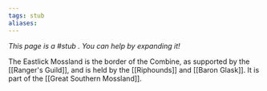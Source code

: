 ```yaml
---
tags: stub
aliases:
---
```


*This page is a #stub . You can help by expanding it!*

The Eastlick Mossland is the border of the Combine, as supported by the [[Ranger's Guild]], and is held by the [[Riphounds]] and [[Baron Glask]]. It is part of the [[Great Southern Mossland]].
